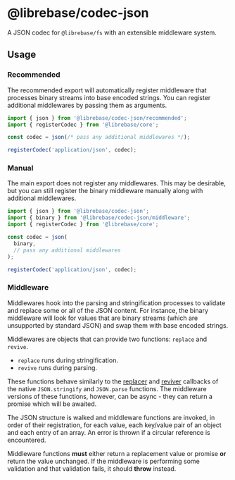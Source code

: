 # @librebase/codec-json

A JSON codec for `@librebase/fs` with an extensible middleware system.

## Usage

### Recommended

The recommended export will automatically register middleware that processes binary streams into base encoded strings. You can register additional middlewares by passing them as arguments.

```js
import { json } from '@librebase/codec-json/recommended';
import { registerCodec } from '@librebase/core';

const codec = json(/* pass any additional middlewares */);

registerCodec('application/json', codec);
```

### Manual

The main export does not register any middlewares. This may be desirable, but you can still register the binary middleware manually along with additional middlewares.

```js
import { json } from '@librebase/codec-json';
import { binary } from '@librebase/codec-json/middleware';
import { registerCodec } from '@librebase/core';

const codec = json(
  binary,
  // pass any additional middlewares
);

registerCodec('application/json', codec);
```

### Middleware

Middlewares hook into the parsing and stringification processes to validate and replace some or all of the JSON content. For instance, the binary middleware will look for values that are binary streams (which are unsupported by standard JSON) and swap them with base encoded strings.

Middlewares are objects that can provide two functions: `replace` and `revive`.

- `replace` runs during stringification.
- `revive` runs during parsing.

These functions behave similarly to the [replacer](https://developer.mozilla.org/en-US/docs/Web/JavaScript/Reference/Global_Objects/JSON/stringify#replacer) and [reviver](https://developer.mozilla.org/en-US/docs/Web/JavaScript/Reference/Global_Objects/JSON/parse#reviver) callbacks of the native `JSON.stringify` and `JSON.parse` functions. The middleware versions of these functions, however, can be async - they can return a promise which will be awaited.

The JSON structure is walked and middleware functions are invoked, in order of their registration, for each value, each key/value pair of an object and each entry of an array. An error is thrown if a circular reference is encountered.

Middleware functions **must** either return a replacement value or promise **or** return the value unchanged. If the middleware is performing some validation and that validation fails, it should **throw** instead.
